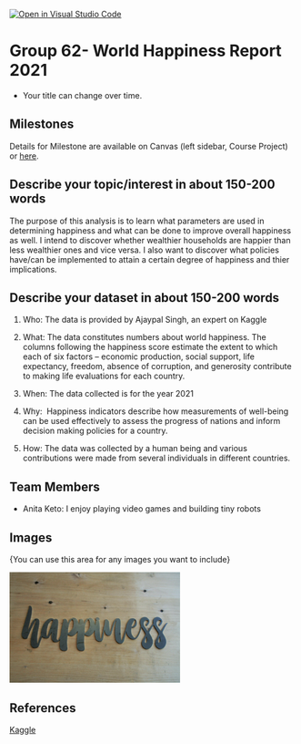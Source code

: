 [![Open in Visual Studio Code](https://classroom.github.com/assets/open-in-vscode-f059dc9a6f8d3a56e377f745f24479a46679e63a5d9fe6f495e02850cd0d8118.svg)](https://classroom.github.com/online_ide?assignment_repo_id=5860861&assignment_repo_type=AssignmentRepo)
# Group 62- World Happiness Report 2021

- Your title can change over time.

## Milestones

Details for Milestone are available on Canvas (left sidebar, Course Project) or [here](https://firas.moosvi.com/courses/data301/project/milestone01.html).

## Describe your topic/interest in about 150-200 words

The purpose of this analysis is to learn what parameters are used in determining happiness and what can be done to improve overall happiness as well. I intend to discover whether wealthier households are happier than less wealthier ones and vice versa.
I also want to discover what policies have/can be implemented to attain a certain degree of happiness and thier implications.

## Describe your dataset in about 150-200 words

1. Who: The data is provided by Ajaypal Singh, an expert on Kaggle

2. What:  The data constitutes numbers about world happiness. The columns following the happiness score estimate the extent to which each of six factors – economic production, social support, life expectancy, freedom, absence of corruption, and generosity contribute to making life evaluations for each country.

3. When: The data collected is for the year 2021

4. Why:  Happiness indicators describe how measurements of well-being can be used effectively to assess the progress of nations and inform decision making policies for a country.

5. How: The data was collected by a human being and various contributions were made from several individuals in different countries.

## Team Members

- Anita Keto: I enjoy playing video games and building tiny robots

## Images

{You can use this area for any images you want to include}

<img src ="images/happiness.PNG" width="300px">

## References

[Kaggle](https://www.kaggle.com/ajaypalsinghlo/world-happiness-report-2021)




